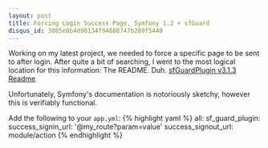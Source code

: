 ```yaml
---
layout: post
title: Forcing Login Success Page, Symfony 1.2 + sfGuard
disqus_id: 3085e8b4d90134f94888747b289f5440
---
```

Working on my latest project, we needed to force a specific page to be sent to
after login. After quite a bit of searching, I went to the most logical
location for this information: The README. Duh.
[sfGuardPlugin v3.1.3 Readme](http://www.symfony-project.org/plugins/sfGuardPlugin/3_1_3?tab=plugin_readme)

Unfortunately, Symfony's documentation is notoriously sketchy, however this is
verifiably functional.

Add the following to your `app.yml`:
{% highlight yaml %}
all:
  sf_guard_plugin:
    success_signin_url:      '@my_route?param=value'
    success_signout_url:     module/action
{% endhighlight %}
